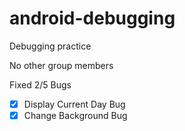 # android-debugging
Debugging practice

No other group members

Fixed 2/5 Bugs
- [x] Display Current Day Bug
- [x] Change Background Bug
